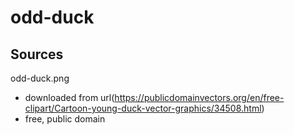 # odd-duck

## Sources

odd-duck.png

- downloaded from url(<https://publicdomainvectors.org/en/free-clipart/Cartoon-young-duck-vector-graphics/34508.html>)
- free, public domain
